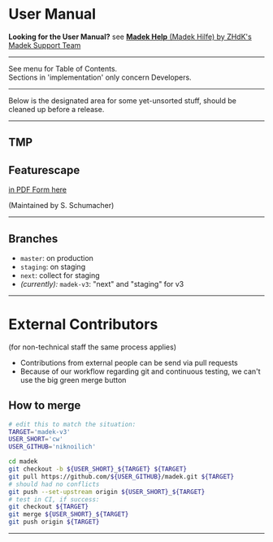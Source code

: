 # User Manual

**Looking for the User Manual?** see [**Madek Help** (Madek Hilfe) by ZHdK's
Madek Support Team](https://wiki.zhdk.ch/madek-hilfe/doku.php)

---

See menu for Table of Contents.  
Sections in 'implementation' only concern Developers.

---

Below is the designated area for some yet-unsorted stuff,
should be cleaned up before a release.


---

## TMP

## Featurescape

[in PDF Form here](manual/Featurescape_2.pdf)

(Maintained by S. Schumacher)

---

## Branches

- `master`: on production
- `staging`: on staging
- `next`: collect for staging
- *(currently):* `madek-v3`: "next" and "staging" for v3

---

# External Contributors

(for non-technical staff the same process applies)

- Contributions from external people can be send via pull requests
- Because of our workflow regarding git and continuous testing,
  we can't use the big green merge button


## How to merge

```bash
# edit this to match the situation:
TARGET='madek-v3'
USER_SHORT='cw'
USER_GITHUB='niknoilich'

cd madek
git checkout -b ${USER_SHORT}_${TARGET} ${TARGET}
git pull https://github.com/${USER_GITHUB}/madek.git ${TARGET}
# should had no conflicts
git push --set-upstream origin ${USER_SHORT}_${TARGET}
# test in CI, if success:
git checkout ${TARGET}
git merge ${USER_SHORT}_${TARGET}
git push origin ${TARGET}
```

---
